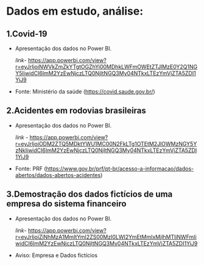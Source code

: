 # **Dados em estudo, análise:**

## **1.Covid-19**

   * Apresentação dos dados no Power BI.
   
     _link_- https://app.powerbi.com/view?r=eyJrIjoiNWVkZmZkYTgtOGZhYi00MDhkLWFmOWEtZTJlMzE0Y2Q1NGY5IiwidCI6ImM2YzEwNjczLTQ0NjItNGQ3My04NTkxLTEzYmVjZTA5ZDI1YiJ9

   * Fonte: Ministério da saúde (https://covid.saude.gov.br/)

## **2.Acidentes em rodovias brasileiras**

   * Apresentação dos dados no Power BI.
   
     _link_ - https://app.powerbi.com/view?r=eyJrIjoiODM2ZTQ5MDktYWU1MC00N2FkLTg1OTEtM2JlOWMzNGY5YzNkIiwidCI6ImM2YzEwNjczLTQ0NjItNGQ3My04NTkxLTEzYmVjZTA5ZDI1YiJ9
   
   * Fonte: PRF (https://www.gov.br/prf/pt-br/acesso-a-informacao/dados-abertos/dados-abertos-acidentes)

## **3.Demostração dos dados fictícios de uma empresa do sistema financeiro**

   * Apresentação dos dados no Power BI.
   
     _link_- https://app.powerbi.com/view?r=eyJrIjoiZjNhMzA1MmItYmI2ZS00MzI0LWI2YmEtMmIxMjlhMTljNWFmIiwidCI6ImM2YzEwNjczLTQ0NjItNGQ3My04NTkxLTEzYmVjZTA5ZDI1YiJ9
   
   * Aviso: Empresa e Dados fictícios 
   
    